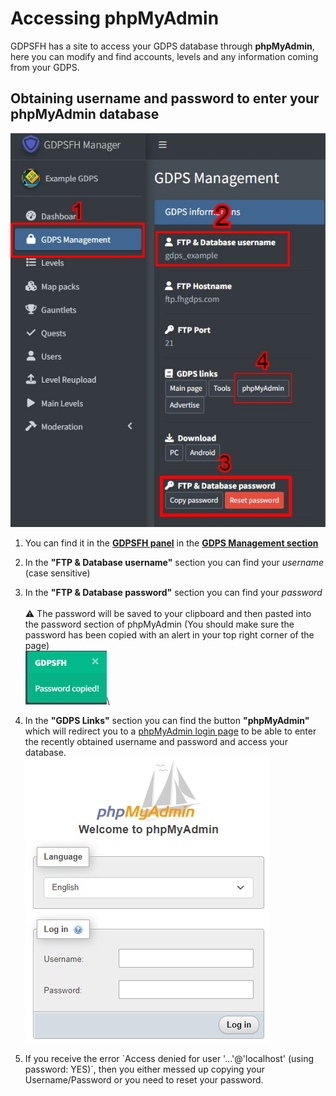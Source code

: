 # Accessing phpMyAdmin

GDPSFH has a site to access your GDPS database through **phpMyAdmin**, here you can modify and find accounts, levels and any information coming from your GDPS.

## Obtaining username and password to enter your phpMyAdmin database

![GDPS Management image capture](../.gitbook/assets/a-pma-img0.jpg)

1. You can find it in the [**GDPSFH panel**](https://panel.fhgdps.com/) in the [**GDPS Management section**](https://panel.fhgdps.com/gdps/management.php)
2. In the **"FTP & Database username"** section you can find your _username_ (case sensitive)
3. In the **"FTP & Database password"** section you can find your _password_\
   \
   ⚠ The password will be saved to your clipboard and then pasted into the password section of phpMyAdmin (You should make sure the password has been copied with an alert in your top right corner of the page)\
   ![GDPSFH Password copied alert](../.gitbook/assets/a-pma-img1.jpg)\

4. In the **"GDPS Links"** section you can find the button **"**phpMyAdmin**"** which will redirect you to a [phpMyAdmin login page](https://pma.fhgdps.com) to be able to enter the recently obtained username and password and access your database.\
   ![PHPMyAdmin login image](../.gitbook/assets/a-pma-img2.jpg)
5. If you receive the error \`Access denied for user '...'@'localhost' (using password: YES)\`, then you either messed up copying your Username/Password or you need to reset your password.


